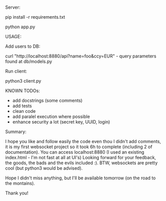 Server:

pip install -r requirements.txt

python app.py


USAGE:

Add users to DB: 

curl "http://localhost:8880/api?name=foo&ccy=EUR"   -   query parameters found at db/models.py

Run client:

python3 client.py

KNOWN TODOs:
- add docstrings (some comments)
- add tests
- clean code
- add paralel execution where possible
- enhance security a lot (secret key, UUID, login)


Summary: 

I hope you like and follow easily the code even thou I didn't add comments, it is my first websocket project so it took 6h to complete (including 2 of documentation). 
You can access localhost:8880 (I used an existing index.html - I'm not fast at all at UI's) 
Looking forward for your feedback, the goods, the bads and the evils included :). BTW, websockets are pretty cool (but python3 would be advised). 

Hope I didn't miss anything, but I'll be available tomorrow (on the road to the montains).

Thank you!

